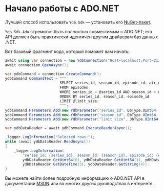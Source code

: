 # Начало работы с ADO.NET

Лучший способ использовать `Ydb.Sdk` — установить его [NuGet-пакет](https://www.nuget.org/packages/Ydb.Sdk).

`Ydb.Sdk.Ado` стремится быть полностью совместимым с ADO.NET; его API должен быть практически идентичен другим драйверам баз данных .NET.

Вот базовый фрагмент кода, который поможет вам начать:

```c#
await using var connection = new YdbConnection("Host=localhost;Port=2136;Database=/local;MaxSessionPool=50");
await connection.OpenAsync();

var ydbCommand = connection.CreateCommand();
ydbCommand.CommandText = """
                         SELECT series_id, season_id, episode_id, air_date, title
                         FROM episodes
                         WHERE series_id = @series_id AND season_id > @season_id
                         ORDER BY series_id, season_id, episode_id
                         LIMIT @limit_size;
                         """;
ydbCommand.Parameters.Add(new YdbParameter("series_id", DbType.UInt64, 1U));
ydbCommand.Parameters.Add(new YdbParameter("season_id", DbType.UInt64, 1U));
ydbCommand.Parameters.Add(new YdbParameter("limit_size", DbType.UInt64, 3U));

var ydbDataReader = await ydbCommand.ExecuteReaderAsync();

_logger.LogInformation("Selected rows:");
while (await ydbDataReader.ReadAsync())
{
    _logger.LogInformation(
        "series_id: {series_id}, season_id: {season_id}, episode_id: {episode_id}, air_date: {air_date}, title: {title}",
        ydbDataReader.GetUint64(0), ydbDataReader.GetUint64(1), ydbDataReader.GetUint64(2),
        ydbDataReader.GetDateTime(3), ydbDataReader.GetString(4));
}
```

Вы можете найти более подробную информацию о ADO.NET API в документации [MSDN](https://learn.microsoft.com/ru-ru/dotnet/framework/data/adonet/ado-net-overview?redirectedfrom=MSDN) или во многих других руководствах в интернете.
